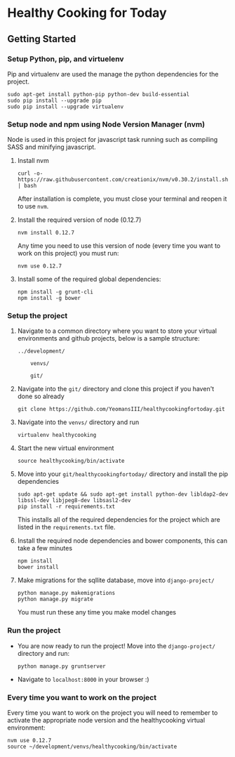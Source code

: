 # Healthy Cooking for Today
## Getting Started
### Setup Python, pip, and virtuelenv

Pip and virtualenv are used the manage the python dependencies for the project.

```
sudo apt-get install python-pip python-dev build-essential 
sudo pip install --upgrade pip 
sudo pip install --upgrade virtualenv 
```

### Setup node and npm using Node Version Manager (nvm)

Node is used in this project for javascript task running such as compiling SASS and minifying javascript.

1. Install nvm

    ```
    curl -o- https://raw.githubusercontent.com/creationix/nvm/v0.30.2/install.sh | bash
    ```
    After installation is complete, you must close your terminal and reopen it to use `nvm`.
2. Install the required version of node (0.12.7)

    ```
    nvm install 0.12.7
    ```
    
    Any time you need to use this version of node (every time you want to work on this project) you must run:

    ```
    nvm use 0.12.7
    ```
    
3. Install some of the required global dependencies:

    ```
    npm install -g grunt-cli
    npm install -g bower
    ```

### Setup the project
1. Navigate to a common directory where you want to store your virtual environments and github projects, below is a sample structure:

    ```
    ../development/
    
        venvs/
        
        git/
    ```
2. Navigate into the `git/` directory and clone this project if you haven't done so already

    ```
    git clone https://github.com/YeomansIII/healthycookingfortoday.git
    ```
3. Navigate into the `venvs/` directory and run 

    ```
    virtualenv healthycooking
    ```
4. Start the new virtual environment

    ```
    source healthycooking/bin/activate
    ```
5. Move into your `git/healthycookingfortoday/` directory and install the pip dependencies

    ```
    sudo apt-get update && sudo apt-get install python-dev libldap2-dev libssl-dev libjpeg8-dev libsasl2-dev
    pip install -r requirements.txt
    ```
    This installs all of the required dependencies for the project which are listed in the `requirements.txt` file.
6. Install the required node dependencies and bower components, this can take a few minutes

    ```
    npm install
    bower install
    ```
    
7. Make migrations for the sqllite database, move into `django-project/`

    ```
    python manage.py makemigrations
    python manage.py migrate
    ```
    You must run these any time you make model changes

### Run the project
- You are now ready to run the project! Move into the `django-project/` directory and run:

    ```
    python manage.py gruntserver
    ```
- Navigate to `localhost:8000` in your browser :)


### Every time you want to work on the project
Every time you want to work on the project you will need to remember to activate the appropriate node version and the healthycooking virtual environment:

```
nvm use 0.12.7
source ~/development/venvs/healthycooking/bin/activate
```
